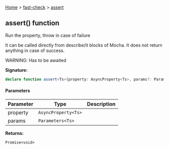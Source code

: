 [Home](/) &gt; [fast-check](../fast-check.md) &gt; [assert](assert.md)

## assert() function

Run the property, throw in case of failure

It can be called directly from describe/it blocks of Mocha. It does not return anything in case of success.

WARNING: Has to be awaited

<b>Signature:</b>

```typescript
declare function assert<Ts>(property: AsyncProperty<Ts>, params?: Parameters<Ts>): Promise<void>;
```

#### Parameters

|  Parameter | Type | Description |
|  --- | --- | --- |
|  property | <code>AsyncProperty&lt;Ts&gt;</code> |  |
|  params | <code>Parameters&lt;Ts&gt;</code> |  |

<b>Returns:</b>

`Promise<void>`

